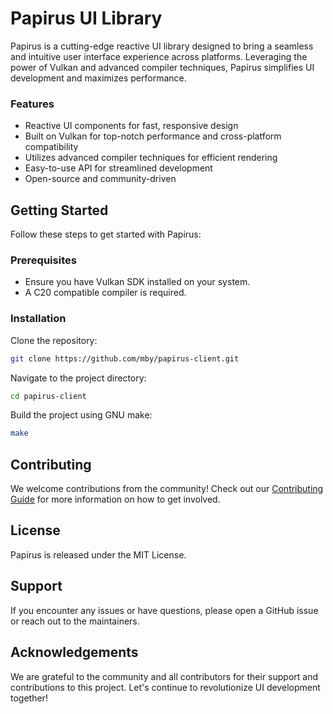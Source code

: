 # Papirus UI Library

Papirus is a cutting-edge reactive UI library designed to bring a seamless and intuitive user interface experience across platforms. Leveraging the power of Vulkan and advanced compiler techniques, Papirus simplifies UI development and maximizes performance.

### Features

- Reactive UI components for fast, responsive design
- Built on Vulkan for top-notch performance and cross-platform compatibility
- Utilizes advanced compiler techniques for efficient rendering
- Easy-to-use API for streamlined development
- Open-source and community-driven

## Getting Started

Follow these steps to get started with Papirus:

### Prerequisites

- Ensure you have Vulkan SDK installed on your system.
- A C20 compatible compiler is required.

### Installation
Clone the repository:

```bash
git clone https://github.com/mby/papirus-client.git
```

Navigate to the project directory:

```bash
cd papirus-client
```
Build the project using GNU make:

```bash
make

```

## Contributing

We welcome contributions from the community! Check out our [Contributing Guide](CONTRIBUTING.md) for more information on how to get involved.

## License

Papirus is released under the MIT License.

## Support

If you encounter any issues or have questions, please open a GitHub issue or reach out to the maintainers.

## Acknowledgements

We are grateful to the community and all contributors for their support and contributions to this project. Let's continue to revolutionize UI development together!